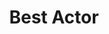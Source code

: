 ---
title: "Best Actor"
edition: 2008
winner: "Philip Seymour Hoffman"
kind: "actor"
films: [doubt.md, synecdoche.md]
image: https://m.media-amazon.com/images/M/MV5BZmQwODhkY2YtM2FiNS00ZDA0LWE4MmItYTM2MGJlOTYyNzE3XkEyXkFqcGdeQXVyOTc5MDI5NjE@._V1_FMjpg_UX1280_.jpg
type: award
weight: 4
---